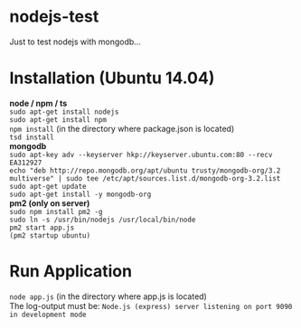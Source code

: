 # nodejs-test
Just to test nodejs with mongodb...

# Installation (Ubuntu 14.04)
**node / npm / ts**<br>
`sudo apt-get install nodejs`<br>
`sudo apt-get install npm`<br>
`npm install` (in the directory where package.json is located)<br>
`tsd install`<br>
**mongodb**<br>
`sudo apt-key adv --keyserver hkp://keyserver.ubuntu.com:80 --recv EA312927`<br>
`echo "deb http://repo.mongodb.org/apt/ubuntu trusty/mongodb-org/3.2 multiverse" | sudo tee /etc/apt/sources.list.d/mongodb-org-3.2.list`<br>
`sudo apt-get update`<br>
`sudo apt-get install -y mongodb-org`<br>
**pm2 (only on server)**<br>
`sudo npm install pm2 -g`<br>
`sudo ln -s /usr/bin/nodejs /usr/local/bin/node`<br>
`pm2 start app.js`<br>
`(pm2 startup ubuntu)`<br>

# Run Application
`node app.js`  (in the directory where app.js is located)<br>
The log-output must be: `Node.js (express) server listening on port 9090 in development mode`<br>
